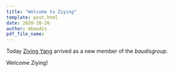 ```yaml
---
title: "Welcome to Ziying"
template: post.html 
date: 2020-10-26
author: mbaudis
pdf_file_name:
---
```


Today [Ziying Yang](/group/Ziying_Yang/) arrived as a new member of the _baudisgroup_. 

Welcome Ziying!

<!--more-->
